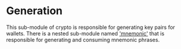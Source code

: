 # Generation

This sub-module of crypto is responsible for generating key pairs for wallets. There is a nested sub-module named
['mnemonic'](Generation/Mnemonic) that is responsible for generating and consuming mnemonic phrases.
